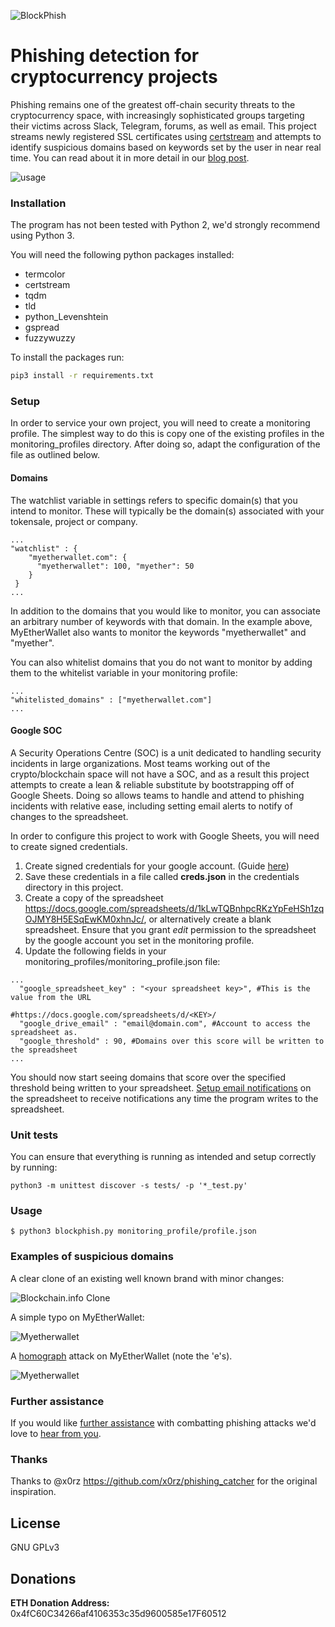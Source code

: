 ![BlockPhish](https://i.imgur.com/Y37F3Il.png)

# Phishing detection for cryptocurrency projects

Phishing remains one of the greatest off-chain security threats to the
cryptocurrency space, with increasingly sophisticated groups targeting
their victims across Slack, Telegram, forums, as well as email. This
project streams newly registered SSL certificates using
[certstream](https://certstream.calidog.io/) and attempts to identify
suspicious domains based on keywords set by the user in near real time. You can
read about it in more detail in our [blog post](https://www.iosiro.com/blog/blockphish).

![usage](https://i.imgur.com/4BGuXkR.gif)

### Installation

The program has not been tested with Python 2, we'd strongly
recommend using Python 3.

You will need the following python packages installed:

* termcolor
* certstream
* tqdm
* tld
* python_Levenshtein
* gspread
* fuzzywuzzy

To install the packages run:

```sh
pip3 install -r requirements.txt
```

### Setup

In order to service your own project, you will need to create a
monitoring profile. The simplest way to do this is copy one of the
existing profiles in the monitoring_profiles directory. After doing so,
adapt the configuration of the file as outlined below.

#### Domains

The watchlist variable in settings refers to specific domain(s) that you
intend to monitor. These will typically be the domain(s) associated with
your tokensale, project or company.
```
...
"watchlist" : {
    "myetherwallet.com": {
      "myetherwallet": 100, "myether": 50
    }
 }
...
```
In addition to the domains that you would like to monitor, you can
associate an arbitrary number of keywords with that domain. In the
example above, MyEtherWallet also wants to monitor the keywords
"myetherwallet" and "myether".

You can also whitelist domains that you do not want to monitor by adding them
to the whitelist variable in your monitoring profile:
```
...
"whitelisted_domains" : ["myetherwallet.com"]
...
```


#### Google SOC

A Security Operations Centre (SOC) is a unit dedicated to handling
security incidents in large organizations. Most teams working
out of the crypto/blockchain space will not have a SOC, and as a result
this project attempts to create a lean & reliable substitute by
bootstrapping off of Google Sheets. Doing so allows teams to handle and
attend to phishing incidents with relative ease, including setting email
alerts to notify of changes to the spreadsheet.

In order to configure this project to work with Google Sheets, you will
need to create signed credentials.

1. Create signed credentials for your google account. (Guide [here](https://gspread.readthedocs.io/en/latest/oauth2.html))
2. Save these credentials in a file called **creds.json** in the credentials
directory in this project.
3. Create a copy of the spreadsheet https://docs.google.com/spreadsheets/d/1kLwTQBnhpcRKzYpFeHSh1zqOJMY8H5ESqEwKM0xhnJc/,
or alternatively create a blank spreadsheet. Ensure that you grant *edit*
permission to the spreadsheet by the google account you set in the monitoring profile.
4. Update the following fields in your monitoring_profiles/monitoring_profile.json file:
```
...
  "google_spreadsheet_key" : "<your spreadsheet key>", #This is the value from the URL
                                                      #https://docs.google.com/spreadsheets/d/<KEY>/
  "google_drive_email" : "email@domain.com", #Account to access the spreadsheet as.
  "google_threshold" : 90, #Domains over this score will be written to the spreadsheet
...
```

You should now start seeing domains that score over the specified
threshold being written to your spreadsheet. [Setup email notifications](https://support.google.com/docs/answer/91588?co=GENIE.Platform%3DDesktop&hl=en)
on the spreadsheet to receive notifications any time the program writes
to the spreadsheet.

### Unit tests
You can ensure that everything is running as intended and setup correctly
by running:
```
python3 -m unittest discover -s tests/ -p '*_test.py'
```

### Usage

```
$ python3 blockphish.py monitoring_profile/profile.json
```

### Examples of suspicious domains

A clear clone of an existing well known brand with minor changes:

![Blockchain.info Clone](https://i.imgur.com/EBHn2VU.png)

A simple typo on MyEtherWallet:

![Myetherwallet](https://i.imgur.com/p0eXL68.png)

A [homograph](https://en.wikipedia.org/wiki/IDN_homograph_attack) attack
on MyEtherWallet (note the 'e's).

![Myetherwallet](https://i.imgur.com/YSTKcCC.png)

### Further assistance

If you would like [further assistance](https://www.iosiro.com/phishing-countermeasures/) with combatting phishing attacks we'd
love to [hear from you](https://www.iosiro.com/contact-us).

### Thanks

Thanks to @x0rz https://github.com/x0rz/phishing_catcher for the original inspiration.

License
-------
GNU GPLv3

Donations
---------

**ETH Donation Address:** 0x4fC60C34266af4106353c35d9600585e17F60512
